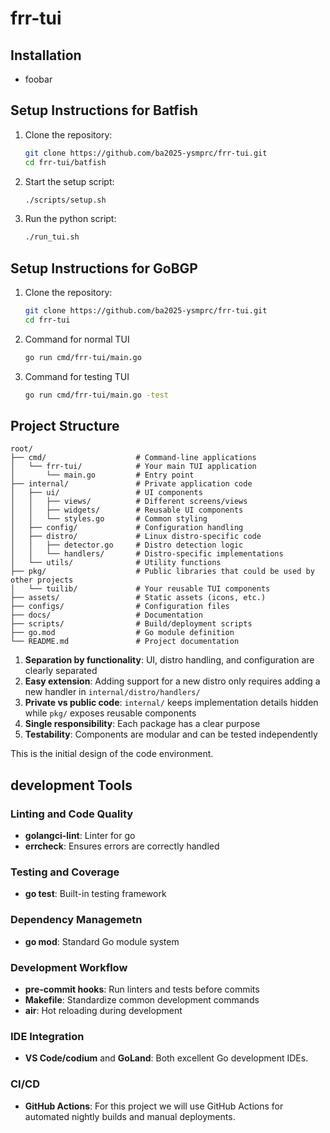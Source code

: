 # frr-tui

## Installation

- foobar

## Setup Instructions for Batfish

1. Clone the repository:
    ```bash
    git clone https://github.com/ba2025-ysmprc/frr-tui.git
    cd frr-tui/batfish
    ```
2. Start the setup script:
    ```bash
    ./scripts/setup.sh
    ```

3. Run the python script:
    ```bash
    ./run_tui.sh
    ```

## Setup Instructions for GoBGP

1. Clone the repository:
    ```bash
    git clone https://github.com/ba2025-ysmprc/frr-tui.git
    cd frr-tui
    ```
2. Command for normal TUI
    ```bash
    go run cmd/frr-tui/main.go
    ```

3. Command for testing TUI
    ```bash
    go run cmd/frr-tui/main.go -test
    ```


## Project Structure

```
root/
├── cmd/                    # Command-line applications
│   └── frr-tui/            # Your main TUI application
│       └── main.go         # Entry point
├── internal/               # Private application code
│   ├── ui/                 # UI components
│   │   ├── views/          # Different screens/views
│   │   ├── widgets/        # Reusable UI components
│   │   └── styles.go       # Common styling
│   ├── config/             # Configuration handling
│   ├── distro/             # Linux distro-specific code
│   │   ├── detector.go     # Distro detection logic
│   │   └── handlers/       # Distro-specific implementations
│   └── utils/              # Utility functions
├── pkg/                    # Public libraries that could be used by other projects
│   └── tuilib/             # Your reusable TUI components
├── assets/                 # Static assets (icons, etc.)
├── configs/                # Configuration files
├── docs/                   # Documentation
├── scripts/                # Build/deployment scripts
├── go.mod                  # Go module definition
└── README.md               # Project documentation
```

1. **Separation by functionality**: UI, distro handling, and configuration are clearly separated
2. **Easy extension**: Adding support for a new distro only requires adding a new handler in `internal/distro/handlers/`
3. **Private vs public code**: `internal/` keeps implementation details hidden while `pkg/` exposes reusable components
4. **Single responsibility**: Each package has a clear purpose
5. **Testability**: Components are modular and can be tested independently

This is the initial design of the code environment. 

## development Tools

### Linting and Code Quality

- **golangci-lint**: Linter for go
- **errcheck**: Ensures errors are correctly handled


### Testing and Coverage

- **go test**: Built-in testing framework

### Dependency Managemetn

- **go mod**: Standard Go module system

### Development Workflow

- **pre-commit hooks**: Run linters and tests before commits
- **Makefile**: Standardize common development commands
- **air**: Hot reloading during development

### IDE Integration

- **VS Code/codium** and **GoLand**: Both excellent Go development IDEs.

### CI/CD

- **GitHub Actions**: For this project we will use GitHub Actions for automated nightly builds and manual deployments.